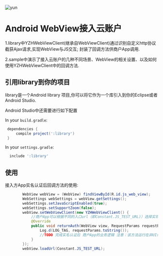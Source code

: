 ![yun](https://www.yunzhanghu.com/img/logo.png)

Android WebView接入云账户
=========================

1.library中YZHWebViewClient(继承自WebViewClient)通过识别自定义http协议截获Ajax请求,实现WebView与JS交互;
  封装了回调方法供商户App调用.

2.sample中演示了接入云账户的几种不同场景、WebView的相关设置、以及如何使用YZHWebViewClient中的回调方法.


引用library到你的项目
---------------------

library是一个Android library 项目,你可以将它作为一个库引入到你的Eclipse或者Android Studio.

Android Studio中还需要进行如下配置

In your `build.gradle`:

```gradle
 dependencies {
     compile project(':library')
 }
```

In your `settings.gradle`:

```gradle
  include ':library'
```

使用
----
接入方App实名认证后回调方法的使用:

```java
        WebView webView = (WebView) findViewById(R.id.js_web_view);
        WebSettings webSettings = webView.getSettings();
        webSettings.setJavaScriptEnabled(true);
        webSettings.setSupportZoom(false);
        webView.setWebViewClient(new YZHWebViewClient() {
            //商户App可以根据不同的入口url（即Constant.JS_TEST_URL)）选择实现不同的回调方法来实现自己的业务逻辑
            @Override
            public void returnAuth(WebView view, RequestParams requestParams) {
                Log.d(LOG_TAG, requestParams.toString());
                //TODO 完成实名认证后 商户App的业务逻辑 注意：该方法运行在非UI线程
            }
        });
        webView.loadUrl(Constant.JS_TEST_URL);

```









